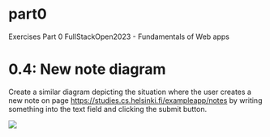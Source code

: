 # part0
Exercises Part 0 FullStackOpen2023 - Fundamentals of Web apps

# 0.4: New note diagram
Create a similar diagram depicting the situation where the user creates a new note on page https://studies.cs.helsinki.fi/exampleapp/notes by writing something into the text field and clicking the submit button.

![](Exercise%200.4.png)
